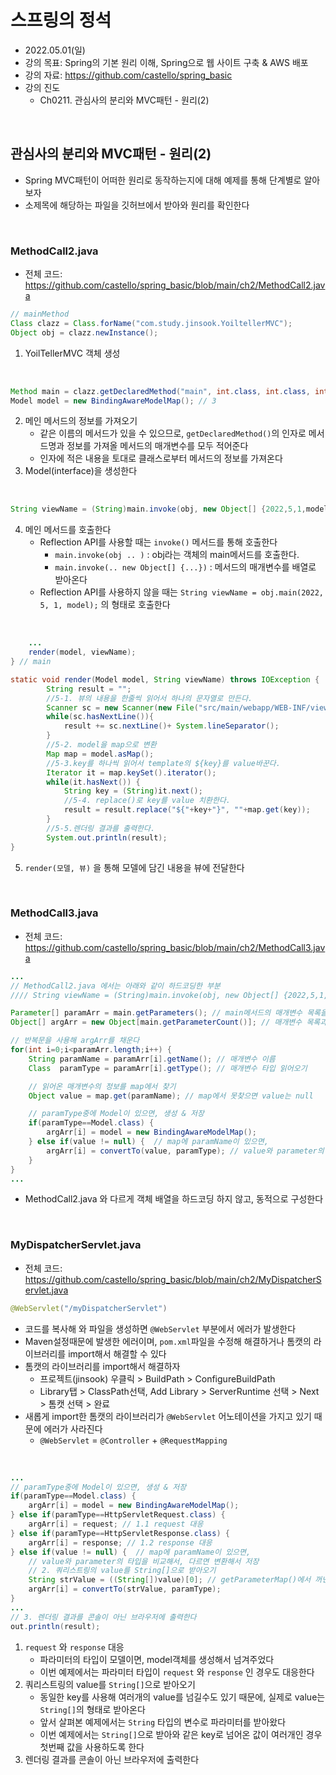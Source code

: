 # 스프링의 정석
- 2022.05.01(일)
- 강의 목표: Spring의 기본 원리 이해, Spring으로 웹 사이트 구축 & AWS 배포
- 강의 자료: https://github.com/castello/spring_basic
- 강의 진도 
	- Ch0211. 관심사의 분리와 MVC패턴 - 원리(2)

<br>

## 관심사의 분리와 MVC패턴 - 원리(2)
- Spring MVC패턴이 어떠한 원리로 동작하는지에 대해 예제를 통해 단계별로 알아보자
- 소제목에 해당하는 파일을 깃허브에서 받아와 원리를 확인한다

<br>

### MethodCall2.java
- 전체 코드: https://github.com/castello/spring_basic/blob/main/ch2/MethodCall2.java

```java
// mainMethod
Class clazz = Class.forName("com.study.jinsook.YoiltellerMVC");
Object obj = clazz.newInstance();
```
1. YoilTellerMVC 객체 생성 		

<br>

```java
Method main = clazz.getDeclaredMethod("main", int.class, int.class, int.class, Model.class); //2
Model model = new BindingAwareModelMap(); // 3
```
2. 메인 메서드의 정보를 가져오기
	- 같은 이름의 메서드가 있을 수 있으므로, `getDeclaredMethod()`의 인자로 메서드명과 정보를 가져올 메서드의 매개변수를 모두 적어준다 
	- 인자에 적은 내용을 토대로 클래스로부터 메서드의 정보를 가져온다 
3. Model(interface)을 생성한다

<br>

```java
String viewName = (String)main.invoke(obj, new Object[] {2022,5,1,model});
```
4. 메인 메서드를 호출한다
	- Reflection API를 사용할 때는 `invoke()` 메서드를 통해 호출한다
		- `main.invoke(obj .. )` : obj라는 객체의 main메서드를 호출한다.
		- `main.invoke(.. new Object[] {...})` : 메서드의 매개변수를 배열로 받아온다 
	- Reflection API를 사용하지 않을 때는 `String viewName = obj.main(2022, 5, 1, model);` 의 형태로 호출한다

<br>

```java
	... 
	render(model, viewName);
} // main

static void render(Model model, String viewName) throws IOException {
		String result = "";
		//5-1. 뷰의 내용을 한줄씩 읽어서 하나의 문자열로 만든다.
		Scanner sc = new Scanner(new File("src/main/webapp/WEB-INF/views/"+viewName+".jsp"), "utf-8");
		while(sc.hasNextLine()){
			result += sc.nextLine()+ System.lineSeparator();
		}
		//5-2. model을 map으로 변환 
		Map map = model.asMap();		
		//5-3.key를 하나씩 읽어서 template의 ${key}를 value바꾼다.
		Iterator it = map.keySet().iterator();
		while(it.hasNext()) {
			String key = (String)it.next();
			//5-4. replace()로 key를 value 치환한다.
			result = result.replace("${"+key+"}", ""+map.get(key));
		}		
		//5-5.렌더링 결과를 출력한다.
		System.out.println(result);
}
```
5. `render(모델, 뷰)` 을 통해 모델에 담긴 내용을 뷰에 전달한다

<br>

### MethodCall3.java
- 전체 코드: https://github.com/castello/spring_basic/blob/main/ch2/MethodCall3.java

```java
...
// MethodCall2.java 에서는 아래와 같이 하드코딩한 부분 
//// String viewName = (String)main.invoke(obj, new Object[] {2022,5,1,model});

Parameter[] paramArr = main.getParameters(); // main메서드의 매개변수 목록을 가져온다
Object[] argArr = new Object[main.getParameterCount()]; // 매개변수 목록과 같은 길이의 배열 생성

// 반복문을 사용해 argArr를 채운다
for(int i=0;i<paramArr.length;i++) {
	String paramName = paramArr[i].getName(); // 매개변수 이름
	Class  paramType = paramArr[i].getType(); // 매개변수 타입 읽어오기

	// 읽어온 매개변수의 정보를 map에서 찾기 
	Object value = map.get(paramName); // map에서 못찾으면 value는 null

	// paramType중에 Model이 있으면, 생성 & 저장 
	if(paramType==Model.class) {
		argArr[i] = model = new BindingAwareModelMap(); 
	} else if(value != null) {  // map에 paramName이 있으면,
		argArr[i] = convertTo(value, paramType); // value와 parameter의 타입을 비교해서, 다르면 변환해서 저장  
	} 
}
...
```
- MethodCall2.java 와 다르게 객체 배열을 하드코딩 하지 않고, 동적으로 구성한다 

<br>

### MyDispatcherServlet.java
- 전체 코드: https://github.com/castello/spring_basic/blob/main/ch2/MyDispatcherServlet.java

```java
@WebServlet("/myDispatcherServlet")
```
- 코드를 복사해 와 파일을 생성하면 `@WebServlet` 부분에서 에러가 발생한다
- Maven설정때문에 발생한 에러이며, `pom.xml`파일을 수정해 해결하거나 톰캣의 라이브러리를 import해서 해결할 수 있다
- 톰캣의 라이브러리를 import해서 해결하자
	- 프로젝트(jinsook) 우클릭 > BuildPath > ConfigureBuildPath
	- Library탭 > ClassPath선택, Add Library > ServerRuntime 선택 > Next > 톰캣 선택 > 완료
- 새롭게 import한 톰캣의 라이브러리가 `@WebServlet` 어노테이션을 가지고 있기 때문에 에러가 사라진다
	- `@WebServlet` = `@Controller` + `@RequestMapping`

<br>

```java
...
// paramType중에 Model이 있으면, 생성 & 저장 
if(paramType==Model.class) {
	argArr[i] = model = new BindingAwareModelMap();
} else if(paramType==HttpServletRequest.class) {
	argArr[i] = request; // 1.1 request 대응
} else if(paramType==HttpServletResponse.class) {
	argArr[i] = response; // 1.2 response 대응
} else if(value != null) {  // map에 paramName이 있으면,
	// value와 parameter의 타입을 비교해서, 다르면 변환해서 저장 
	// 2. 쿼리스트링의 value를 String[]으로 받아오기
	String strValue = ((String[])value)[0];	// getParameterMap()에서 꺼낸 value는 String배열이므로 변환 필요 
	argArr[i] = convertTo(strValue, paramType);				
} 
...
// 3. 렌더링 결과를 콘솔이 아닌 브라우저에 출력한다
out.println(result);
```
1. `request` 와 `response` 대응
	- 파라미터의 타입이 모델이면, model객체를 생성해서 넘겨주었다
	- 이번 예제에서는 파라미터 타입이 `request` 와 `response` 인 경우도 대응한다
2. 쿼리스트링의 value를 `String[]`으로 받아오기
	- 동일한 key를 사용해 여러개의 value를 넘길수도 있기 때문에, 실제로 value는 `String[]`의 형태로 받아온다
	- 앞서 살펴본 예제에서는 `String` 타입의 변수로 파라미터를 받아왔다
	- 이번 예제에서는 `String[]`으로 받아와 같은 key로 넘어온 값이 여러개인 경우 첫번째 값을 사용하도록 한다 
3. 렌더링 결과를 콘솔이 아닌 브라우저에 출력한다
